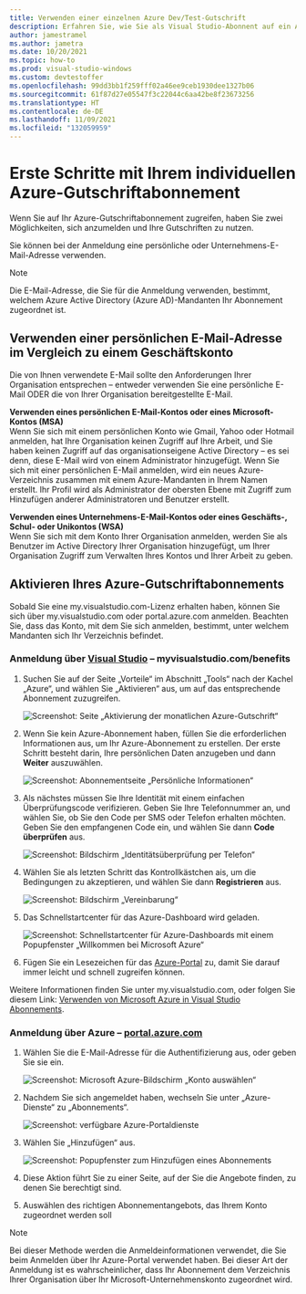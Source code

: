 ```yaml
---
title: Verwenden einer einzelnen Azure Dev/Test-Gutschrift
description: Erfahren Sie, wie Sie als Visual Studio-Abonnent auf ein Azure-Gutschriftenabonnement zugreifen.
author: jamestramel
ms.author: jametra
ms.date: 10/20/2021
ms.topic: how-to
ms.prod: visual-studio-windows
ms.custom: devtestoffer
ms.openlocfilehash: 99dd3bb1f259fff02a46ee9ceb1930dee1327b06
ms.sourcegitcommit: 61f87d27e05547f3c22044c6aa42be8f23673256
ms.translationtype: HT
ms.contentlocale: de-DE
ms.lasthandoff: 11/09/2021
ms.locfileid: "132059959"
---
```

# <a name="how-to-get-started-with-your-individual-azure-credit-subscription"></a>Erste Schritte mit Ihrem individuellen Azure-Gutschriftabonnement  

Wenn Sie auf Ihr Azure-Gutschriftabonnement zugreifen, haben Sie zwei Möglichkeiten, sich anzumelden und Ihre Gutschriften zu nutzen.  

Sie können bei der Anmeldung eine persönliche oder Unternehmens-E-Mail-Adresse verwenden.  

> [!NOTE]
> Die E-Mail-Adresse, die Sie für die Anmeldung verwenden, bestimmt, welchem Azure Active Directory (Azure AD)-Mandanten Ihr Abonnement zugeordnet ist.  

## <a name="using-a-personal-email-address-versus-a-work-account"></a>Verwenden einer persönlichen E-Mail-Adresse im Vergleich zu einem Geschäftskonto  

Die von Ihnen verwendete E-Mail sollte den Anforderungen Ihrer Organisation entsprechen – entweder verwenden Sie eine persönliche E-Mail ODER die von Ihrer Organisation bereitgestellte E-Mail.

**Verwenden eines persönlichen E-Mail-Kontos oder eines Microsoft-Kontos (MSA)**  
Wenn Sie sich mit einem persönlichen Konto wie Gmail, Yahoo oder Hotmail anmelden, hat Ihre Organisation keinen Zugriff auf Ihre Arbeit, und Sie haben keinen Zugriff auf das organisationseigene Active Directory – es sei denn, diese E-Mail wird von einem Administrator hinzugefügt. Wenn Sie sich mit einer persönlichen E-Mail anmelden, wird ein neues Azure-Verzeichnis zusammen mit einem Azure-Mandanten in Ihrem Namen erstellt. Ihr Profil wird als Administrator der obersten Ebene mit Zugriff zum Hinzufügen anderer Administratoren und Benutzer erstellt.  

**Verwenden eines Unternehmens-E-Mail-Kontos oder eines Geschäfts-, Schul- oder Unikontos (WSA)**  
Wenn Sie sich mit dem Konto Ihrer Organisation anmelden, werden Sie als Benutzer im Active Directory Ihrer Organisation hinzugefügt, um Ihrer Organisation Zugriff zum Verwalten Ihres Kontos und Ihrer Arbeit zu geben.  

## <a name="how-to-activate-your-azure-credit-subscription"></a>Aktivieren Ihres Azure-Gutschriftabonnements  

Sobald Sie eine my.visualstudio.com-Lizenz erhalten haben, können Sie sich über my.visualstudio.com oder portal.azure.com anmelden.
Beachten Sie, dass das Konto, mit dem Sie sich anmelden, bestimmt, unter welchem Mandanten sich Ihr Verzeichnis befindet.  

### <a name="sign-in-through-visual-studio---myvisualstudiocombenefits"></a>Anmeldung über [Visual Studio](https://my.visualstudio.com/benefits) – myvisualstudio.com/benefits

1. Suchen Sie auf der Seite „Vorteile“ im Abschnitt „Tools“ nach der Kachel „Azure“, und wählen Sie „Aktivieren“ aus, um auf das entsprechende Abonnement zuzugreifen.  

   ![Screenshot: Seite „Aktivierung der monatlichen Azure-Gutschrift“](media/quickstart-individual-credit/activate.png "Klicken Sie auf „Aktivieren“, um auf Ihr Abonnement zuzugreifen.")  
2. Wenn Sie kein Azure-Abonnement haben, füllen Sie die erforderlichen Informationen aus, um Ihr Azure-Abonnement zu erstellen. Der erste Schritt besteht darin, Ihre persönlichen Daten anzugeben und dann **Weiter** auszuwählen.  

   ![Screenshot: Abonnementseite „Persönliche Informationen“](media/quickstart-individual-credit/azure-about-you.png "Geben Sie Ihre Informationen ein, und klicken Sie auf „Weiter“.")  
3. Als nächstes müssen Sie Ihre Identität mit einem einfachen Überprüfungscode verifizieren. Geben Sie Ihre Telefonnummer an, und wählen Sie, ob Sie den Code per SMS oder Telefon erhalten möchten. Geben Sie den empfangenen Code ein, und wählen Sie dann **Code überprüfen** aus.  

   ![Screenshot: Bildschirm „Identitätsüberprüfung per Telefon“](media/quickstart-individual-credit/azure-identity.png)  
4. Wählen Sie als letzten Schritt das Kontrollkästchen ais, um die Bedingungen zu akzeptieren, und wählen Sie dann **Registrieren** aus.  

   ![Screenshot: Bildschirm „Vereinbarung“](media/quickstart-individual-credit/azure-agreement.png)  
5. Das Schnellstartcenter für das Azure-Dashboard wird geladen.  

   ![Screenshot: Schnellstartcenter für Azure-Dashboards mit einem Popupfenster „Willkommen bei Microsoft Azure“](media/quickstart-individual-credit/azure-quick-start.png)  
6. Fügen Sie ein Lesezeichen für das [Azure-Portal](https://portal.azure.com) zu, damit Sie darauf immer leicht und schnell zugreifen können.  

Weitere Informationen finden Sie unter my.visualstudio.com, oder folgen Sie diesem Link: [Verwenden von Microsoft Azure in Visual Studio Abonnements](/visualstudio/subscriptions/vs-azure#:~:text=Eligibility%20%20%20%20Subscription%20Level%20%2F%20Program,%20%20Yes%20%2013%20more%20rows%20).  

### <a name="sign-in-through-azure---portalazurecom"></a>Anmeldung über Azure – [portal.azure.com](https://portal.azure.com)

1. Wählen Sie die E-Mail-Adresse für die Authentifizierung aus, oder geben Sie sie ein.  

   ![Screenshot: Microsoft Azure-Bildschirm „Konto auswählen“](media/quickstart-individual-credit/pick-an-account.png "Wählen Sie ein Konto für die Anmeldung beim Azure-Portal aus.")  
2. Nachdem Sie sich angemeldet haben, wechseln Sie unter „Azure-Dienste“ zu „Abonnements“.  

   ![Screenshot: verfügbare Azure-Portaldienste](media/quickstart-individual-credit/azure-services.png "Wählen Sie unter „Azure-Dienste“ die Option „Abonnements“ aus.")  
3. Wählen Sie „Hinzufügen“ aus.  

   ![Screenshot: Popupfenster zum Hinzufügen eines Abonnements](media/quickstart-individual-credit/click-add.png "Klicken Sie auf die Schaltfläche „Hinzufügen“.")  
4. Diese Aktion führt Sie zu einer Seite, auf der Sie die Angebote finden, zu denen Sie berechtigt sind.  
5. Auswählen des richtigen Abonnementangebots, das Ihrem Konto zugeordnet werden soll  

> [!NOTE]
> Bei dieser Methode werden die Anmeldeinformationen verwendet, die Sie beim Anmelden über Ihr Azure-Portal verwendet haben. Bei dieser Art der Anmeldung ist es wahrscheinlicher, dass Ihr Abonnement dem Verzeichnis Ihrer Organisation über Ihr Microsoft-Unternehmenskonto zugeordnet wird.
